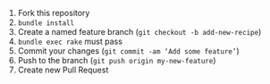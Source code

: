 1. Fork this repository
2. `bundle install`
3. Create a named feature branch (`git checkout -b add-new-recipe`)
4. `bundle exec rake` must pass
5. Commit your changes (`git commit -am ‘Add some feature’`)
6. Push to the branch (`git push origin my-new-feature`)
7. Create new Pull Request
